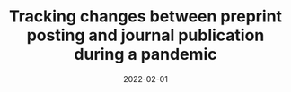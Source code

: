 ---
title: "Tracking changes between preprint posting and journal publication during a pandemic"
authors:
- lbrierley
- Federico Nanni
- Jessica Polka
- Gautam Dey
- Máté Pálfy
- Nicholas Fraser
- Jonathon Coates

author_notes:
- 
- "Equal contribution"
- "Equal contribution"

date: "2022-02-01"
doi: "10.1371/journal.pbio.3001285"

publication_types: ["article-journal"]

publication: "*PLoS Biology*, 20(2): e3001285"
publication_short: ""

featured: false

links:
- name: Full text
  url: https://journals.plos.org/plosbiology/article?id=10.1371/journal.pbio.3001285
url_code: https://github.com/preprinting-a-pandemic/preprint_changes
url_dataset: https://zenodo.org/records/5594903#.YXUv9_nTUuU
url_poster: ''
url_project: ''
url_slides: ''
url_source: ''
url_video: ''

image:
  placement: 1
  caption: Sum of positive and negative annotations for preprint-paper abstract pairs.
  preview_only: false


# Associated Projects (optional).
#   Associate this publication with one or more of your projects.
#   Simply enter your project's folder or file name without extension.
#   E.g. `internal-project` references `content/project/internal-project/index.md`.
#   Otherwise, set `projects: []`.
projects: []
---